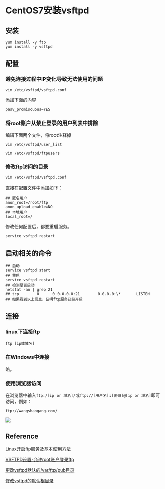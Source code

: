 # CentOS7安装vsftpd

## 安装
```shell
yum install -y ftp
yum install -y vsftpd
```

## 配置
### 避免连接过程中IP变化导致无法使用的问题
```shell
vim /etc/vsftpd/vsftpd.conf
```
添加下面的内容
```shell
pasv_promiscuous=YES
```
### 将root账户从禁止登录的用户列表中排除
编辑下面两个文件，将root注释掉
```shell
vim /etc/vsftpd/user_list
```
```shell
vim /etc/vsftpd/ftpusers
```


### 修改ftp访问的目录
```shell
vim /etc/vsftpd/vsftpd.conf
```
直接在配置文件中添加如下：
```shell
## 匿名用户
anon_root=/root/ftp
anon_upload_enable=NO
## 本地用户
local_root=/
```

修改任何配置后，都要重启服务。
```
service vsftpd restart
```

## 启动相关的命令
```shell
## 启动
service vsftpd start
## 重启
service vsftpd restart
## 检测是否启动
netstat -an | grep 21
## tcp        0      0 0.0.0.0:21        0.0.0.0:\*       LISTEN 
## 如果看到以上信息，证明ftp服务已经开启
```

## 连接
### linux下连接ftp
```shell
ftp [ip或域名]
```
### 在Windows中连接
略。

### 使用浏览器访问
在浏览器中输入`ftp:/[ip or 域名]/`或`ftp://[用户名]:[密码]@[ip or 域名]`即可访问，例如：
```shell
ftp://wangshaogang.com/
```
![](https://oss-pic.wangshaogang.com/1586691188540-7b2adaca-6e89-4f2d-b08a-38d05426e048.png)

## Reference
[Linux开启ftp服务及基本使用方法](https://www.jianshu.com/p/2f4d6f71b4c8)

[VSFTPD设置-允许root账户登录ftp](https://blog.csdn.net/zhanyongjia_cnu/article/details/50549127)

[更改vsftpd默认的/var/ftp/pub目录](https://blog.51cto.com/meiling/1927218)

[修改vsftpd的默认根目录]([https://blog.csdn.net/junglezax/article/details/11688789](https://blog.csdn.net/junglezax/article/details/11688789))